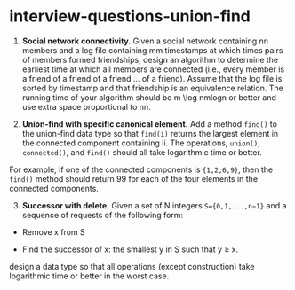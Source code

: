 # interview-questions-union-find



1. **Social network connectivity.** Given a social network containing nn members and a log file containing mm timestamps at which times pairs of members formed friendships, design an algorithm to determine the earliest time at which all members are connected (i.e., every member is a friend of a friend of a friend ... of a friend). Assume that the log file is sorted by timestamp and that friendship is an equivalence relation. The running time of your algorithm should be m \log nmlogn or better and use extra space proportional to nn.

2. **Union-find with specific canonical element.** Add a method `find()` to the union-find data type so that `find(i)` returns the largest element in the connected component containing ii. The operations, `union()`, `connected()`, and `find()` should all take logarithmic time or better.

  For example, if one of the connected components is `{1,2,6,9}`, then the `find()` method should return 99 for each of the four elements in the connected components.

3. **Successor with delete.** Given a set of N integers  `S={0,1,...,n−1}` and a sequence of requests of the following form:

- Remove x from S

- Find the successor of x: the smallest y in S such that y ≥ x.

design a data type so that all operations (except construction)  take logarithmic time or better in the worst case.
